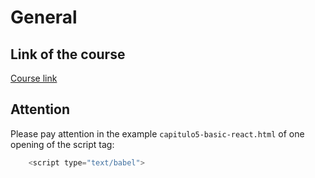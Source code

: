 # General


## Link of the course

[Course link](https://nextjs.org/learn/react-foundations/)


## Attention

Please pay attention in the example `capitulo5-basic-react.html` of one opening of the script tag:

```javascript
    <script type="text/babel">
```